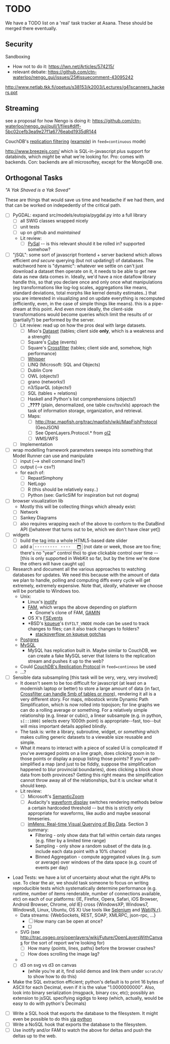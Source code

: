 TODO
====

We have a TODO list on a 'real' task tracker at Asana. These should be merged there eventually.

Security
---------

Sandboxing


* How not to do it: https://lwn.net/Articles/574215/
* relevant debate: https://github.com/ctn-waterloo/nengo_gui/issues/25#issuecomment-43095242

http://www.netlab.tkk.fi/opetus/s38153/k2003/Lectures/g41scanners_hackers.ppt

Streaming
---------

see a proposal for how Nengo is doing it: https://github.com/ctn-waterloo/nengo_gui/pull/1/files#diff-5bc02cefb3ea9e27f1a6776eabd1935dR144

CouchDB's [replication filtering](http://couchdb.readthedocs.org/en/latest/replication/protocol.html#filter-replication) ([example](http://guide.couchdb.org/draft/notifications.html#filters)) in `feed=continuous` mode)

http://www.breezejs.com/ which is SQL-in-javascript plus support for databinds, which *might* be what we're looking for. Pro: comes with backends. Con: backends are all microsoftey, except for the MongoDB one.


Orthogonal Tasks
-----------------

_"A Yak Shaved is a Yak Saved"_

These are things that would save us time and headache if we had them,
and that can be worked on indepedently of the critical path.

- [ ] PyGDAL: expand src/models/eutopia/pygdal.py into a full library
    - [ ] all SWIG classes wrapped nicely
    - [ ] unit tests
    - [ ] up on github and *maintained*
    - Lit review:
        - [ ] [PySal](http://pysal.readthedocs.org) -- is this relevant should it be rolled in? supported somehow?
- [ ] "jSQL": some sort of javascript frontend + server backend which allows efficient *and secure* querying (but not updating!) of databases.
      The watchword here is "dynamic": whatever we settle on can't just download a dataset then operate on it, it needs to be able to get new data as new data comes in.
      Ideally, we'd have a nice dataflow library handle this, so that you declare once
       and only once what manipulations (eg transformations like log-log scales, aggregations like means, standard deviations, total morphs like kernel density estimates..) that you are interested in visualizing and on update everything is recomputed (efficiently, even, in the case of simple things like means). this is a pipe-dream at this point.
      And even more ideally, the client-side transformations would become queries which
          limit the results of or (partially?) be performed by the server.
    - [ ] Lit review: read up on how the pros deal with large datasets.
        - [ ] Miso's [Dataset](http://misoproject.com/dataset/) (tables; client side **only**, which is a weakness and a strength)
        - [ ] Square's [Cube](http://square.github.io/cube/) (events)
        - [ ] Square's [Crossfilter](http://square.github.io/crossfilter/) (tables; client side and, somehow, high performance)
        - [ ] [Whisper](http://graphite.readthedocs.org/en/latest/whisper.html)
        - [ ] LINQ (Microsoft: SQL and Objects)
        - [ ] Dublin Core
        - [ ] OWL (objects!)
        - [ ] grano (networks!)
        - [ ] n3/SparQL (objects!)
        - [ ] SQL (tables + relations)
        - [ ] Haskell and Python's list comprehensions (objects!)
        - [ ]  _____????____ (plain, denormalized, one table csv/tsv/xls) approach the task of information storage, organization, and retrieval.
        - [ ] Maps:
            - [ ] http://trac.mapfish.org/trac/mapfish/wiki/MapFishProtocol (GeoJSON) 
            - [ ] See OpenLayers.Protocol.* from [ol2](https://openlayers.org)
            - [ ] WMS/WFS
    - [ ] Implementation
- [ ] wrap modelling framework parameters sweeps into something that Model Runner can use and manipulate
    - [ ] input  (--> shell command line?)
    - [ ] output (--> csv?)
    - for each of:
        - [ ] RepastSimphony
        - [ ] NetLogo
        - [ ] R (this should be relatively easy..)
        - [ ] Python (see: GarlicSIM for inspiration but not dogma)
- [ ] browser visualization lib
    - Mostly this will be collecting things which already exist:
    - [ ] Network
    - [ ] Sankey Diagrams
    - [ ] also requires wrapping each of the above to conform to the DataBind API ([whatever that turns out to be, which we don't have clear yet]) 
- [ ] widgets
    - [ ] build the <slider> tag into a whole HTML5-based date slider
    - [ ] add a <input type="month"> (not date or week, those are too fine; there's no "year" control tho) to give clickable control over time -- [this is only supported in WebKit so far, but by the time we're done the others will have caught up]
    
- [ ] Research and document all the various approaches to watching databases for updates.
      We need this because with the amount of data we plan to handle, polling and computing diffs every cycle will get extremely, extremely expensive.
      Note that, *ideally*, whatever we choose will be portable to Windows too.
    - Unix:
        - Linux's [inotify](http://linux.die.net/man/7/inotify)
        - [FAM](http://oss.sgi.com/projects/fam/), which wraps the above depending on platform
            - Gnome's clone of FAM, [GAMIN](https://people.gnome.org/~veillard/gamin/)
        - OS X's [FSEvents](https://developer.apple.com/library/mac/documentation/Darwin/Conceptual/FSEvents_ProgGuide/Introduction/Introduction.html)
        - *BSD's [kqueue](http://www.freebsd.org/cgi/man.cgi?query=kqueue&sektion=2)'s `EVFILT_VNODE` mode can be used to track changes to files; can it also track changes to folders?
            - [stackoverflow on kqueue gotchas](http://stackoverflow.com/questions/15273061/kqueue-tracking-file-changes-chance-of-losing-events-while-processing-previous#15292041)
    - [Postgres](http://www.postgresql.org/docs/current/static/triggers.html)
    - [MySQL](https://dev.mysql.com/doc/refman/5.7/en/triggers.html)
        - MySQL has replication built in. Maybe similar to CouchDB, we can create a fake MySQL server that listens to the replication stream and pushes it up to the web?
    - Could [CouchDB's Replication Protocol](http://couchdb.readthedocs.org/en/latest/replication/protocol.html) in `feed=continous` be used
    - ...?  
- [ ] Sensible data subsampling [this task will be very, very, very involved]
    - It doesn't seem to be too difficult for javascript (at least on a modernish laptop or better) to store a large amount of data
      (in fact, [Crossfilter can handle 5mb of tables or more](http://square.github.io/crossfilter/)),
       rendering it all is a very different story.
       For maps, mbostock wrote Dynamic Path Simplification, which is now rolled into topojson;
       for line graphs we can do a rolling average or something.
       For a relatively simple relationship (e.g. linear or cubic), a linear subsample (e.g. in python, `s[::1000]` selects every 1000th point) is appropriate--fast, too--but will miss important details applied blindly.
   - The task is: write a library, subroutine, widget, or _something_ which makes culling
     generic datasets to a viewable size reusable and simple.
   - What it means to interact with a piece of scaled UI is complicated!
     If you've averaged points on a line graph, does clicking zoom in to those points or display a popup listing those points?
     If you've path-simplified a map (and just to be fiddly, suppose the simplification happened to blur provincial boundaries),
       does clicking a block show data from both provinces?
       Getting this right means the simplification cannot throw away all of the relationships, but it is unclear what it should keep.
   - Lit review:
       - [ ] Microsoft's [SemanticZoom](http://msdn.microsoft.com/library/windows/apps/hh702601)
       - [ ] Audacity's [waveform display](https://svn.FIXME) switches rendering methods below a certain hardcoded threshold -- but this is strictly only appropriate for waveforms, like audio and maybe seasonal timeseries.
       - [ ] [imMens: Real-time Visual Querying of Big Data](http://vis.stanford.edu/files/2013-imMens-EuroVis.pdf). Section 3 summary:
           - Filtering - only show data that fall within certain data ranges (e.g. filter by a limited time range)
           - Sampling - only show a random subset of the data (e.g. include each data point with a 10% chance)
           - Binned Aggregation - compute aggregated values (e.g. sum or average) over windows of the data space (e.g. count of events per day)


- Load Tests: we have a lot of uncertainty about what the right APIs to use.
  To clear the air, we should task someone to focus on writing reproducible tests which
   systematically determine performance (e.g. runtime, number of items renderable, number of connections available, etc)
   on each of our platforms:
       {IE, Firefox, Opera, Safari, iOS Browser, Android Browser, Chrome, *old* IE} cross 
       {WindowsXP, Windows7, Windows8, Linux, Ubuntu, OS X} 
      Use tools like [Selenium](http://docs.seleniumhq.org/) and [Wati{N,r}](http://watin.org/).
    - Data streams:
       {WebSockets, REST, SOAP, XMLRPC, json-rpc, ...}
        - [ ] How many can be open at once?
        - [ ] 
    - SVG (see http://trac.osgeo.org/openlayers/wiki/Future/OpenLayersWithCanvas for the sort of report we're looking for)
        - [ ] How many {points, lines, paths} before the browser crashes?
        - [ ] How does scrolling the image lag?
    - 
    - [ ] d3 on svg vs d3 on canvas
        - (while you're at it, find solid demos and link them under `scratch/` to show how to do this)
- Make the SQL extraction efficient; python's default is to print 16 bytes of ASCII for each Decimal, even if it is the value "1.0000000000". Also, look into binary serialization (msgpack, binary csv, etc); possibly an extension to jsSQL specifying sigdigs to keep (which, actually, would be easy to do with python's Decimals)

- [ ] Write a SQL hook that exports the database to the filesystem. It might even be possible to do this [via](http://apidoc.apsw.googlecode.com/hg/vtable.html) [python](http://multicorn.org/)
- [ ] Write a NoSQL hook that exports the database to the filesystem.
- [ ] Use inotify and/or FAM to watch the above for deltas and push the deltas up to the web.